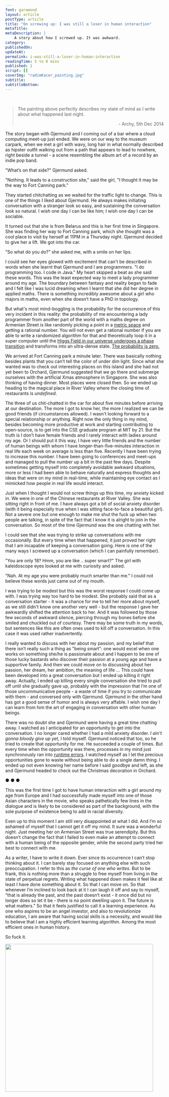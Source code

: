 ```yaml
---
font: garamond
layout: article
postType: article
title: "On screwing up: I was still a loser in human interaction"
metaTitle:
metaDescription: |
    A story about how I screwed up. It was awkward.
category: 
publishedOn: 
updateAt: 
permalink: i-was-still-a-loser-in-human-interaction
readingTime: 5 to 8 mins
published: 1
script: []
coverImg: "radimKacer_painting.jpg"
subtitle:
subtitleBottom:
---
```

 

>The painting above perfectly describes my state of mind as I write about what happened 
last night. 
>
><p style="text-align:right">- Archy, 5th Dec 2014</p>

The story began with Gjermund and I coming out of a bar where a cloud computing meet-up just ended. We were on our way to the museum carpark, when we met a girl with wavy, long hair in what normally described as hipster outfit walking out from a path that appears to lead to nowhere, right beside a tunnel - a scene resembling the album art of a record by an indie pop band. 

"What’s on that side?" Gjermund asked.

"Nothing. It leads to a construction site," said the girl, "I thought it may be the way to Fort Canning park."

They started chitchatting as we waited for the traffic light to change. This is one of the things I liked about Gjermund. He always makes initiating conversation with a stranger look so easy, and sustaining the conversation look so natural. I wish one day I can be like him; I wish one day I can be sociable. 

It turned out that she is from Belarus and this is her first time in Singapore. She was finding her way to Fort Canning park, which she thought was a cool place to visit by herself at 11PM in a Thursday night. Gjermund decided to give her a lift. We got into the car.

"So what do you do?" she asked me, with a smile on her lips.

I could see her eyes glowed with excitement that can't be described in words when she learnt that Gjermund and I are programmers. "I do programming too. I code in Java." My heart skipped a beat as she said these words. This was the least expected way to meet a lady programmer around my age. The boundary between fantasy and reality began to fade and I felt like I was lucid dreaming when I learnt that she did her degree in applied maths. There is something incredibly awesome about a girl who majors in maths, even when she doesn’t have a PhD in topology. 

But what's most mind-boggling is the probability for the occurrence of this very incident in this reality: the probability of me encountering a lady programmer from another part of the world with a maths degree on Armenian Street is like randomly picking a point in a <a target="_blank" href="http://en.wikipedia.org/wiki/Metric_space">metric space</a> and getting a rational number. You will not even get a rational number if you are able to write a randomized algorithm for that and theoretically loop it in a super computer until the <a target="_blank" href="http://www.ted.com/talks/gian_giudice_why_our_universe_might_exist_on_a_knife_edge?language=en">Higgs Field in our universe undergoes a phase transition</a> and transforms into an ultra-dense state. <a target="_blank" href="http://math.stackexchange.com/a/798558/65082">The probability is zero.</a>

We arrived at Fort Canning park a minute later. There was basically nothing besides plants that you can’t tell the color of under dim light. Since what she wanted was to check out interesting places on this island and she had not yet been to Orchard, Gjermund suggested that we go there and submerge ourselves with the artificial Xmas atmosphere in Singapore. She was also thinking of having dinner. Most places were closed then. So we ended up heading to the magical place in River Valley where the closing time of restaurants is <i>undefined</i>.

The three of us chit-chatted in the car for about five minutes before arriving at our destination. The more I got to know her, the more I realized we can be good friends (if circumstances allowed). I wasn't looking forward to a special relationship or anything. Right now the only thing in my mind, besides becoming more productive at work and starting contributing to open-source, is to get into the CSE graduate program at MIT by 21. But the truth is I don’t have female friends and I rarely interact with ladies around my age. Or I should put it this way, I have very little friends and the number of human beings with whom I have longer-than-five-minutes interaction in real life each week on average is less than five. Recently I have been trying to increase this number. I have been going to conferences and meet-ups and managed to pull the number up a bit in the past few days. Despite sometimes getting myself into completely avoidable awkward situations, more or less I had been able to behave naturally and express thoughts and ideas that were on my mind in real-time, while maintaining eye contact as I mimicked how people in real life would interact. 

Just when I thought I would not screw things up this time, my anxiety kicked in. We were in one of the Chinese restaurants at River Valley. She was sitting right in front of me. I have always got a bit of social anxiety disorder (with it being especially true when I was sitting face-to-face a beautiful girl). Not a severe one but one enough to make me shut the fuck up when two people are talking, in spite of the fact that I know it is alright to join in the conversation. So most of the time Gjermund was the one chatting with her.

I could see that she was trying to strike up conversations with me occasionally. But every time when that happened, it just proved her right that I am incapable of keeping a conversation going. Here is one of the many ways I screwed up a conversation (which I can painfully remember).

"You are only 18? Hmm, you are like .. super smart?" The girl with kaleidoscope eyes looked at me with curiosity and asked.

"Nah. At my age you were probably much smarter than me." I could not believe these words just came out of my mouth.

I was trying to be modest but this was the worst response I could come up with. I was trying way too hard to be modest. She probably said that as a conversation starter - it was a chance for me to tell her more about myself, as we still didn't know one another very well - but the response I gave her awkwardly shifted the attention back to her. And it was followed by those few seconds of awkward silence, piercing through my bones before she smiled and chuckled out of courtesy. There may be some truth in my words, but sentences like this are often ones used to kill off a conversation. In this case it was used rather inadvertently.

I really wanted to discuss with her about my passion, and my belief that there isn’t really such a thing as "being smart": one would excel when one works on something she/he is passionate about and I happen to be one of those lucky bastards who discover their passion at a young age and have a supportive family. And then we could move on to discussing about her passion, her dream, her ambition, the meaning of life … This could have been developed into a great conversation but I ended up killing it right away. Actually, I ended up killing every single conversation she tried to pull off until she gradually gave up, probably with the impression that I’m one of those uncommunicative people - a waste of time if you try to communicate with them - and conversed only with Gjermund. Gjermund in the other hand has got a good sense of humor and is always very affable. I wish one day I can learn from him the art of engaging in conversation with other human beings.

There was no doubt she and Gjermund were having a great time chatting away. I watched as I anticipated for an opportunity to get into the conversation. I no longer cared whether I had a mild anxiety disorder. <i>I ain't gonna bloody give up yet,</i> I told myself. Gjermund noticed that too, so he tried to create that opportunity for me. He succeeded a couple of times. But every time when the opportunity was there, processes in my mind just synchronously ran into <a target="_blank" href="http://en.wikipedia.org/wiki/Run_time_(program_lifecycle_phase)">runtime errors</a>. I watched myself as I let the precious opportunities gone to waste without being able to do a single damn thing. I ended up not even knowing her name before I said goodbye and left, as she and Gjermund headed to check out the Christmas decoration in Orchard.

<p class="text-center"> ● ● ● </p>

This was the first time I got to have human interaction with a girl around my age from Europe and I had successfully made myself into one of those Asian characters in the movie, who speaks pathetically few lines in the dialogue and is likely to be considered as part of the background, with the sole purpose of existence being to add in racial diversity.

Even up to this moment I am still very disappointed at what I did. And I’m so ashamed of myself that I cannot get it off my mind. It sure was a wonderful night. Just meeting her on Armenian Street was true serendipity. But this doesn’t change the fact that I failed to even make an attempt to connect with a human being of the opposite gender, while the second party tried her best to connect with me.

As a writer, I have to write it down. Ever since its occurrence I can’t stop thinking about it. I can barely stay focused on anything else with such preoccupation. I refer to this as <i>the curse of one who writes</i>. But to be frank, this is nothing more than a struggle to free myself from living in the state of perpetual regrets. Writing what happened down makes it feel like at least I have done something about it. So that I can move on. So that whenever I’m inclined to look back at it I can laugh it off and say to myself, "that is already the past, and the past doesn’t exist - it once did but no longer does so let it be - there is no point dwelling upon it. The future is what matters." So that it feels justified to call it a learning experience. As one who aspires to be an angel investor, and also to revolutionize education, I am aware that having social skills is a necessity, and would like to believe that I am a highly efficient learning algorithm. Among the most efficient ones in human history.

So fuck it.

<p class="text-center"><img width="470px" src="http://res.cloudinary.com/arc/image/upload/v1422501736/Amy_from_Her_2013_lfi1zw.jpg"></p>